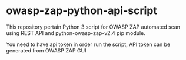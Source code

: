 # owasp-zap-python-api-script
This repository pertain Python 3 script for OWASP ZAP automated scan using REST API and python-owasp-zap-v2.4 pip module.

You need to have api token in order run the script, API token can be generated from OWASP ZAP GUI
